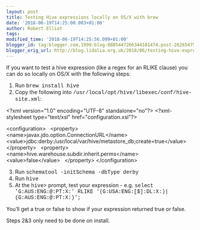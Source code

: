 ```yaml
---
layout: post
title: Testing Hive expressions locally on OS/X with brew
date: '2018-06-19T14:25:00.003+01:00'
author: Robert Elliot
tags: 
modified_time: '2018-06-19T14:25:56.099+01:00'
blogger_id: tag:blogger.com,1999:blog-8805447266344101474.post-2626547522826253924
blogger_orig_url: http://blog.lidalia.org.uk/2018/06/testing-hive-expressions-locally-on-osx.html
---
```


If you want to test a hive expression (like a regex for an RLIKE clause) you can do so locally on OS/X with the following steps:

1) Run <span style="font-family: &quot;courier new&quot; , &quot;courier&quot; , monospace;">brew install hive</span>
2) Copy the following into <span style="font-family: &quot;courier new&quot; , &quot;courier&quot; , monospace;">/usr/local/opt/hive/libexec/conf/hive-site.xml</span>:

&lt;?xml version="1.0" encoding="UTF-8" standalone="no"?&gt;
&lt;?xml-stylesheet type="text/xsl" href="configuration.xsl"?&gt;

&lt;configuration&gt;
&nbsp; &lt;property&gt;
&nbsp; &nbsp; &lt;name&gt;javax.jdo.option.ConnectionURL&lt;/name&gt;
&nbsp; &nbsp; &lt;value&gt;jdbc:derby:/usr/local/var/hive/metastore_db;create=true&lt;/value&gt;
&nbsp; &lt;/property&gt;
&nbsp; &lt;property&gt;
&nbsp; &nbsp; &lt;name&gt;hive.warehouse.subdir.inherit.perms&lt;/name&gt;
&nbsp; &nbsp; &lt;value&gt;false&lt;/value&gt;
&nbsp; &lt;/property&gt;
&lt;/configuration&gt;

3) Run <span style="font-family: Courier New, Courier, monospace;">schematool -initSchema -dbType derby</span>
4) Run <span style="font-family: Courier New, Courier, monospace;">hive</span>
5) At the <span style="font-family: Courier New, Courier, monospace;">hive&gt;</span> prompt, test your expression - e.g. <span style="font-family: Courier New, Courier, monospace;">select 'G:AUS:ENG:@:PT:X:' RLIKE '(G:USA:ENG:[$]:DL:X:)|(G:AUS:ENG:@:PT:X:)';</span>

You’ll get a true or false to show if your expression returned true or false.

Steps 2&amp;3 only need to be done on install.